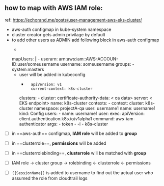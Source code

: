 ## how to map with AWS IAM role:
ref: https://echorand.me/posts/user-management-aws-eks-cluster/
- aws-auth configmap in kube-system namespace
- cluster creator gets admin privilage by default
- to add other users as ADMIN add following block in aws-auth configmap
    - ``````
    mapUsers: |
        - userarn: arn:aws:iam::AWS-ACCOUN-ID:user/someusername
             username: someusername
             groups:
                 - system:masters
    - user will be added in kubeconfig
        - ```
            apiVersion: v1
            current-context: k8s-cluster
        clusters:
            - cluster:
                certificate-authority-data: < ca data>
                server: < EKS endpoint>
              name: k8s-cluster
            contexts:
            - context:
                cluster: k8s-cluster
                namespace: projectA-qa
                user: username1
              name: username1
            kind: Config
            users:
            - name: username1
              user:
                exec:
                  apiVersion: client.authentication.k8s.io/v1alpha1
                  command: aws-iam-authenticator
                  args:
                  - token
                  - -i
          - k8s-cluster


- [ ] in ==aws-auth== configmap, **IAM role** will be added to **group**
- [ ] in ==clusterrole==, **permissions** will be added
- [ ] in ==clusterrolebinding==, **clusterrole** will be matched with **group**
- [ ] IAM role -> cluster group ->  rolebinding <- clusterrole <- permissions

- [ ] `{{SessionName}}` is added to username to find out the actual user who assumed the role from cloudtrail logs
